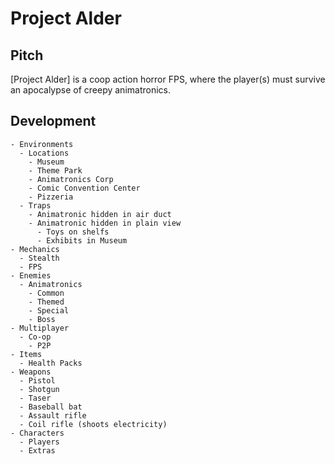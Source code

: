 # Project Alder

## Pitch
[Project Alder] is a coop action horror FPS, where the player(s) must survive an apocalypse of creepy animatronics.

## Development
	- Environments
	  - Locations
		- Museum
		- Theme Park
		- Animatronics Corp
		- Comic Convention Center
		- Pizzeria
	  - Traps
		- Animatronic hidden in air duct
		- Animatronic hidden in plain view
		  - Toys on shelfs
		  - Exhibits in Museum		
	- Mechanics
	  - Stealth
	  - FPS
	- Enemies
	  - Animatronics
		- Common
		- Themed
		- Special
		- Boss
	- Multiplayer
	  - Co-op
		- P2P
	- Items
	  - Health Packs
	- Weapons
	  - Pistol
	  - Shotgun
	  - Taser
	  - Baseball bat
	  - Assault rifle
	  - Coil rifle (shoots electricity)
	- Characters
	  - Players
	  - Extras